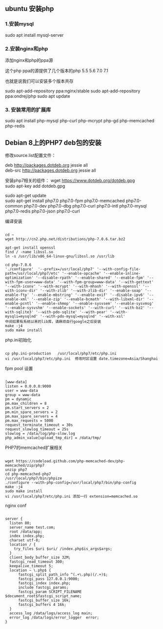 
## ubuntu 安装php

### 1.安装mysql

  sudo apt install mysql-server
  
  
### 2.安装nginx和php

   添加nginx和php的ppa源
   
   这个php ppa的源提供了几个版本的php 5.5  5.6  7.0 7.1  
   
   也就是说我们可以安装多个版本共存
   
  
   sudo apt-add-repository ppa:nginx/stable
   sudo apt-add-repository ppa:ondrej/php
   sudo apt update
   
   
### 3. 安装常用的扩展库
   
sudo apt install php-mysql php-curl php-mcrypt php-gd php-memcached php-redis  


## Debian 8上的PHP7 deb包的安装

修改source.list配置文件：

deb http://packages.dotdeb.org jessie all  
deb-src http://packages.dotdeb.org jessie all  

安装php7相关的组件：
wget https://www.dotdeb.org/dotdeb.gpg  
sudo apt-key add dotdeb.gpg  

sudo apt-get update  
sudo apt-get install php7.0 php7.0-fpm php7.0-memcached php7.0-common php7.0-dev php7.0-dbg php7.0-curl php7.0-intl php7.0-mysql php7.0-redis php7.0-json php7.0-curl


编译安装

```

cd ~
wget http://cn2.php.net/distributions/php-7.0.6.tar.bz2

apt-get install openssl
find / -name libssl.so
ln -s /usr/lib/x86_64-linux-gnu/libssl.so /usr/lib

cd php-7.0.6
'./configure'  '--prefix=/usr/local/php7' '--with-config-file-path=/usr/local/php7/etc' '--enable-opcache' '--enable-inline-optimization' '--disable-rpath' '--enable-shared' '--enable-fpm' '--with-fpm-user=www-data' '--with-fpm-group=www-data' '--with-gettext' '--with-iconv' '--with-mcrypt' '--with-mhash' '--with-openssl' '--with-iconv-dir' '--with-zlib' '--with-zlib-dir' '--enable-soap' '--enable-ftp' '--enable-mbstring' '--enable-exif' '--disable-ipv6' '--enable-xml' '--enable-zip' '--enable-bcmath' '--with-libxml-dir' '--enable-pcntl' '--enable-shmop' '--enable-sysvsem' '--enable-sysvmsg' '--enable-sysvshm' '--enable-sockets' '--with-curl' '--with-bz2' '--with-sqlite3' '--with-pdo-sqlite' '--with-pear' '--with-mysqli=mysqlnd' '--with-pdo-mysql=mysqlnd' '--with-xsl'
中间如果有系统以来的lib库，请麻烦自行google之后安装
make -j4
sudo make install

```

php.ini初始化

```

cp php.ini-production   /usr/local/php7/etc/php.ini
vi /usr/local/php7/etc/php.ini  修改时区设置 date.timezone=Asia/Shanghai

```

fpm pool 设置

```

[www-data]
listen = 0.0.0.0:9000
user = www-data
group = www-data
pm = dynamic
pm.max_children = 8
pm.start_servers = 2
pm.min_spare_servers = 2
pm.max_spare_servers = 4
pm.max_requests = 5000
request_terminate_timeout = 30s
request_slowlog_timeout = 25s
slowlog = /data/log/php-slow.log
php_admin_value[upload_tmp_dir] = /data/tmp/

```

PHP7的memcached扩展相关

```

wget https://codeload.github.com/php-memcached-dev/php-memcached/zip/php7
unzip php7
cd php-memcached-php7
/usr/local/php7/bin/phpize
./configure --with-php-config=/usr/local/php7/bin/php-config
make -j4
sudo make install
vi /usr/local/php7/etc/php.ini 添加一行 extension=memcached.so

```

nginx conf

```

server {
  listen 80;
  server_name test.com;
  root /data/app;
  index index.php;
  charset utf-8;
  location / {
    try_files $uri $uri/ /index.php$is_args$args;
  }
  client_body_buffer_size 32M;
  fastcgi_read_timeout 300;
  keepalive_timeout 5;
  location ~ \.php$ {
      fastcgi_split_path_info ^(.+\.php)(/.+)$;
      fastcgi_pass 127.0.0.1:9000;
      fastcgi_index index.php;
      include fastcgi_params;
      fastcgi_param SCRIPT_FILENAME $document_root$fastcgi_script_name;
      fastcgi_buffer_size 16k;
      fastcgi_buffers 4 16k;
  }
  access_log /data/logs/access_log main;
  error_log /data/logs/error_logger  error;
}

```
